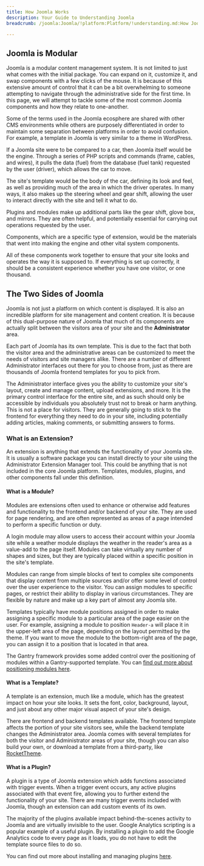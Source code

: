 ```yaml
---
title: How Joomla Works
description: Your Guide to Understanding Joomla
breadcrumb: /joomla:Joomla/!platform:Platform/!understanding.md:How Joomla Works

---
```


Joomla is Modular
-----

Joomla is a modular content management system. It is not limited to just what comes with the initial package. You can expand on it, customize it, and swap components with a few clicks of the mouse. It is because of this extensive amount of control that it can be a bit overwhelming to someone attempting to navigate through the administrative side for the first time. In this page, we will attempt to tackle some of the most common Joomla components and how they relate to one-another.

Some of the terms used in the Joomla ecosphere are shared with other CMS environments while others are purposely differentiated in order to maintain some separation between platforms in order to avoid confusion. For example, a template in Joomla is very similar to a theme in WordPress.

If a Joomla site were to be compared to a car, then Joomla itself would be the engine. Through a series of PHP scripts and commands (frame, cables, and wires), it pulls the data (fuel) from the database (fuel tank) requested by the user (driver), which allows the car to move.

The site's template would be the body of the car, defining its look and feel, as well as providing much of the area in which the driver operates. In many ways, it also makes up the steering wheel and gear shift, allowing the user to interact directly with the site and tell it what to do.

Plugins and modules make up additional parts like the gear shift, glove box, and mirrors. They are often helpful, and potentially essential for carrying out operations requested by the user.

Components, which are a specific type of extension, would be the materials that went into making the engine and other vital system components.

All of these components work together to ensure that your site looks and operates the way it is supposed to. If everything is set up correctly, it should be a consistent experience whether you have one visitor, or one thousand.

The Two Sides of Joomla
------

Joomla is not just a platform on which content  is displayed. It is also an incredible platform for site management and content creation. It is because of this dual-purpose nature of Joomla that much of its components are actually split between the visitors area of your site and the **Administrator** area.

Each part of Joomla has its own template. This is due to the fact that both the visitor area and the administrative areas can be customized to meet the needs of visitors and site managers alike. There are a number of different Administrator interfaces out there for you to choose from, just as there are thousands of  Joomla frontend templates for you to pick from.

The Administrator interface gives you the ability to customize your site's layout, create and manage content, upload extensions, and more. It is the primary control interface for the entire site, and as such should only be accessible by individuals you absolutely trust not to break or harm anything. This is not a place for visitors. They are generally going to stick to the frontend for everything they need to do in your site, including potentially adding articles, making comments, or submitting answers to forms.

### What is an Extension?

An extension is anything that extends the functionality of your Joomla site. It is usually a software package you can install directly to your site using the Administrator Extension Manager tool. This could be anything that is not included in the core Joomla platform. Templates, modules, plugins, and other components fall under this definition.

#### What is a Module?

Modules are extensions often used to enhance or otherwise add features and functionality to the frontend and/or backend of your site. They are used for page rendering, and are often represented as areas of a page intended to perform a specific function or duty.

A login module may allow users to access their account within your Joomla site while a weather module displays the weather in the reader's area as a value-add to the page itself. Modules can take virtually any number of shapes and sizes, but they are typically placed within a specific position in the site's template.

Modules can range from simple blocks of text to complex site components that display content from multiple sources and/or offer some level of control over the user experience to the visitor. You can assign modules to specific pages, or restrict their ability to display in various circumstances. They are flexible by nature and make up a key part of almost any Joomla site.

Templates typically have module positions assigned in order to make assigning a specific module to a particular area of the page easier on the user. For example, assigning a module to position `Header-a` will place it in the upper-left area of the page, depending on the layout permitted by the theme. If you want to move the module to the bottom-right area of the page, you can assign it to a position that is located in that area.

The Gantry framework provides some added control over the positioning of modules within a Gantry-supported template. You can [find out more about positioning modules here][modules].

#### What is a Template?

A template is an extension, much like a module, which has the greatest impact on how your site looks. It sets the font, color, background, layout, and just about any other major visual aspect of your site's design.

There are frontend and backend templates available. The frontend template affects the portion of your site visitors see, while the backend template changes the Administrator area. Joomla comes with several templates for both the visitor and Administrator areas of your site, though you can also build your own, or download a template from a third-party, like [RocketTheme][rockettheme].

#### What is a Plugin?

A plugin is a type of Joomla extension which adds functions associated with trigger events. When a trigger event occurs, any active plugins associated with that event fire, allowing you to further extend the functionality of your site. There are many trigger events included with Joomla, though an extension can add custom events of its own.

The majority of the plugins available impact behind-the-scenes activity to Joomla and are virtually invisible to the user. Google Analytics scripting is a popular example of a useful plugin. By installing a plugin to add the Google Analytics code to every page as it loads, you do not have to edit the template source files to do so.

You can find out more about installing and managing plugins [here][plugins].

[rockettheme]: http://www.rockettheme.com
[plugins]: extensions.md
[modules]: http://gantry-framework.org/documentation/joomla/configure/layouts.md